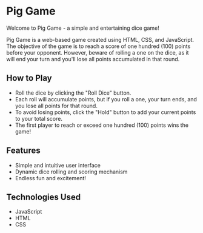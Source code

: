 # Pig Game

Welcome to Pig Game - a simple and entertaining dice game!

Pig Game is a web-based game created using HTML, CSS, and JavaScript. The objective of the game is to reach a score of one hundred (100) points before your opponent. However, beware of rolling a one on the dice, as it will end your turn and you'll lose all points accumulated in that round.

## How to Play
* Roll the dice by clicking the "Roll Dice" button.
* Each roll will accumulate points, but if you roll a one, your turn ends, and you lose all points for that round.
* To avoid losing points, click the "Hold" button to add your current points to your total score.
* The first player to reach or exceed one hundred (100) points wins the game!

## Features
* Simple and intuitive user interface
* Dynamic dice rolling and scoring mechanism
* Endless fun and excitement!

## Technologies Used
* JavaScript
* HTML
* CSS
